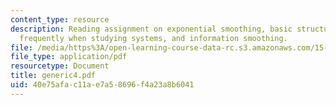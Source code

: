 ```yaml
---
content_type: resource
description: Reading assignment on exponential smoothing, basic structures that appear
  frequently when studying systems, and information smoothing.
file: /media/https%3A/open-learning-course-data-rc.s3.amazonaws.com/15-988-system-dynamics-self-study-fall-1998-spring-1999/40e75afac11ae7a58696f4a23a8b6041_generic4.pdf
file_type: application/pdf
resourcetype: Document
title: generic4.pdf
uid: 40e75afa-c11a-e7a5-8696-f4a23a8b6041
---
```


